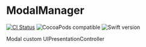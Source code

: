 # ModalManager

[![CI Status](https://travis-ci.org/Z-JaDe/ModalManager.svg?branch=master)](https://travis-ci.com/Z-JaDe/ModalManager)
![CocoaPods compatible](https://img.shields.io/badge/CocoaPods-compatible-4BC51D.svg?style=flat)
![Swift version](https://img.shields.io/badge/swift-5.0-orange.svg)

Modal  custom UIPresentationController
